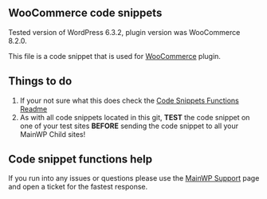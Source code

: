 ## WooCommerce code snippets

Tested version of WordPress 6.3.2, plugin version was WooCommerce 8.2.0.

This file is a code snippet that is used for [WooCommerce](https://wordpress.org/plugins/woocommerce/) plugin. 

## Things to do

1. If your not sure what this does check the [Code Snippets Functions Readme](https://github.com/mainwp/Code-Snippets-Functions/blob/master/README.md)
2. As with all code snippets located in this git, **TEST** the code snippet on one of your test sites **BEFORE** sending the code snippet to all your MainWP Child sites!

## Code snippet functions help

If you run into any issues or questions please use the [MainWP Support](https://mainwp.com/support/) page and open a ticket for the fastest response.
